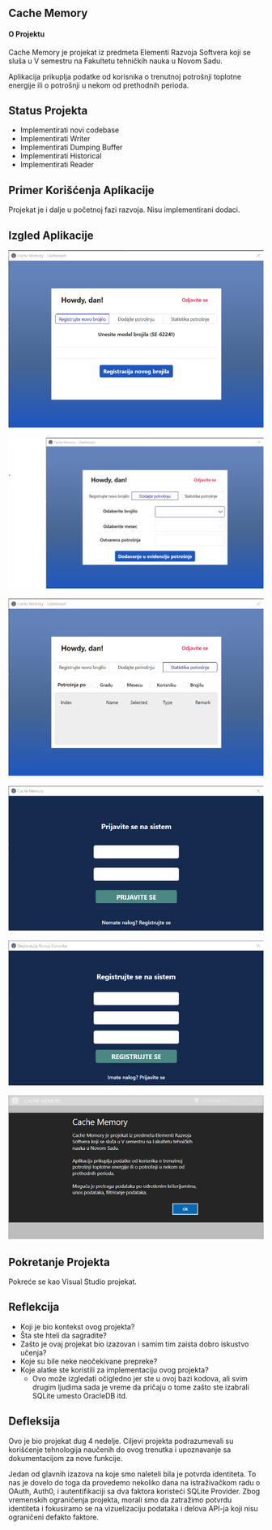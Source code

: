 ## Cache Memory

#### O Projektu

Cache Memory je projekat iz predmeta Elementi Razvoja Softvera koji se sluša u V semestru na Fakultetu tehničkih nauka u Novom Sadu.  

Aplikacija prikuplja podatke od korisnika o trenutnoj potrošnji toplotne energije ili o potrošnji u nekom od prethodnih perioda. 

## Status Projekta
<ul>
  <li>Implementirati novi codebase</li>
  <li>Implementirati Writer</li>
  <li>Implementirati Dumping Buffer</li>
  <li>Implementirati Historical</li>
  <li>Implementirati Reader</li>
</ul>

## Primer Korišćenja Aplikacije
Projekat je i dalje u početnoj fazi razvoja. Nisu implementirani dodaci.

## Izgled Aplikacije
![Intro Window](screenshots/main_w.png)
<br/><br/>
![Main Window](screenshots/main_w2.png)
<br/><br/>
![Main Window](screenshots/main_w3.png)
<br/><br/>
![Login Window](screenshots/login_w.png)
<br/><br/>
![Register Window](screenshots/register1_w.png)
<br/><br/>
![About Window](screenshots/about_w.png)


## Pokretanje Projekta
Pokreće se kao Visual Studio projekat.  

## Reflekcija

  - Koji je bio kontekst ovog projekta?
  - Šta ste hteli da sagradite?
  - Zašto je ovaj projekat bio izazovan i samim tim zaista dobro iskustvo učenja?
  - Koje su bile neke neočekivane prepreke?
  - Koje alatke ste koristili za implementaciju ovog projekta?
      - Ovo može izgledati očigledno jer ste u ovoj bazi kodova, ali svim drugim ljudima sada je vreme da pričaju o tome zašto ste izabrali SQLite umesto OracleDB itd.

## Defleksija  

Ovo je bio projekat dug 4 nedelje. Ciljevi projekta podrazumevali su korišćenje tehnologija naučenih do ovog trenutka i upoznavanje sa dokumentacijom za nove funkcije.  

Jedan od glavnih izazova na koje smo naleteli bila je potvrda identiteta. To nas je dovelo do toga da provedemo nekoliko dana na istraživačkom radu o OAuth, Auth0, i autentifikaciji sa dva faktora koristeći SQLite Provider. Zbog vremenskih ograničenja projekta, morali smo da zatražimo potvrdu identiteta i fokusiramo se na vizuelizaciju podataka i delova API-ja koji nisu ograničeni defakto faktore.
